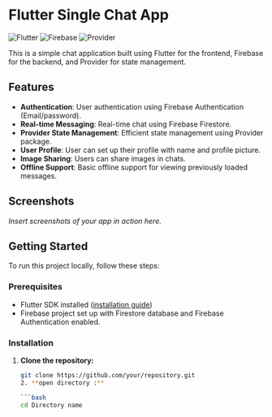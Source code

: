 # Flutter Single Chat App

![Flutter](https://img.shields.io/badge/Flutter-2.5.0-blue?logo=flutter)
![Firebase](https://img.shields.io/badge/Firebase-9.0.0-orange?logo=firebase)
![Provider](https://img.shields.io/badge/Provider-5.0.0-green)

This is a simple chat application built using Flutter for the frontend, Firebase for the backend, and Provider for state management.

## Features

- **Authentication**: User authentication using Firebase Authentication (Email/password).
- **Real-time Messaging**: Real-time chat using Firebase Firestore.
- **Provider State Management**: Efficient state management using Provider package.
- **User Profile**: User can set up their profile with name and profile picture.
- **Image Sharing**: Users can share images in chats.
- **Offline Support**: Basic offline support for viewing previously loaded messages.

## Screenshots

_Insert screenshots of your app in action here._

## Getting Started

To run this project locally, follow these steps:

### Prerequisites

- Flutter SDK installed ([installation guide](https://flutter.dev/docs/get-started/install))
- Firebase project set up with Firestore database and Firebase Authentication enabled.

### Installation

1. **Clone the repository:**

   ```bash
   git clone https://github.com/your/repository.git
   2. **open directory :**

   ```bash
   cd Directory name
